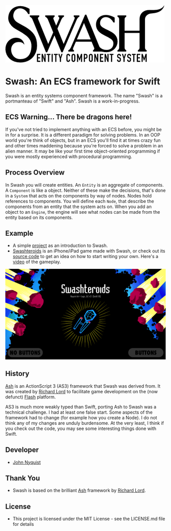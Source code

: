 <img src="./images/swash.png"/>


# Swash: An ECS framework for Swift

Swash is an entity systems component framework. The name "Swash" is a portmanteau of "Swift" and "Ash". Swash is a work-in-progress.


## ECS Warning... There be dragons here!
If you've not tried to implement anything with an ECS before, you might be in for a surprise. It is a different paradigm for solving problems. In an OOP world you're think of objects, but in an ECS you'll find it at times crazy fun and other times maddening because you're forced to solve a problem in an alien manner. It may be like your first time object-oriented programming if you were mostly experienced with procedural programming. 


## Process Overview
In Swash you will create entities. An `Entity` is an aggregate of components. A `Component` is like a object. Neither of these make the decisions, that's done in a `System` that acts on the components by way of nodes. Nodes hold references to components. You will define each `Node`, that describe the components from an entity that the system acts on. When you add an object to an `Engine`, the engine will see what nodes can be made from the entity based on its components.  


## Example
- A simple [project](https://github.com/johnrnyquist/SimpleSwashIntro) as an introduction to Swash.
- [Swashteroids](https://apps.apple.com/us/app/swashteroids/id6472061502) is an iPhone/iPad game made with Swash, or check out its [source code](https://github.com/johnrnyquist/Swashteroids) to get an idea on how to start writing your own. Here's a [video](https://www.youtube.com/watch?v=gP2bKw4NAHw) of the gameplay. 

![Swashteroids](images/swashteroids_2_1.png)


## History
[Ash](https://github.com/richardlord/Ash) is an ActionScript 3 (AS3) framework that Swash was derived from. It was created by [Richard Lord](https://richardlord.net) to facilitate game development on the (now defunct) [Flash](https://www.adobe.com/products/flashplayer/end-of-life.html) platform.

AS3 is much more weakly typed than Swift, porting Ash to Swash was a technical challenge. I had at least one false start. Some aspects of the framework had to change (for example how you create a Node). I do not think any of my changes are unduly burdensome. At the very least, I think if you check out the code, you may see some interesting things done with Swift.


## Developer
- [John Nyquist](https://linkedin.com/in/nyquist)


## Thank You
- Swash is based on the brilliant [Ash](https://github.com/richardlord/Ash) framework by [Richard Lord](https://richardlord.net). 


## License
- This project is licensed under the MIT License - see the LICENSE.md file for details
